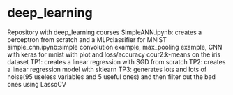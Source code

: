 # deep_learning
Repository with deep_learning courses
SimpleANN.ipynb: creates a perceptron from scratch and a MLPclassifier for MNIST
simple_cnn.ipynb:simple convolution example, max_pooling example, CNN with keras for mnist with plot and loss/accuracy
cour2:k-means on the iris dataset
TP1: creates a linear regression with SGD from scratch
TP2: creates a linear regression model with sklearn
TP3: generates lots and lots of noise(95 useless variables and 5 useful ones) and then filter out the bad ones using LassoCV
